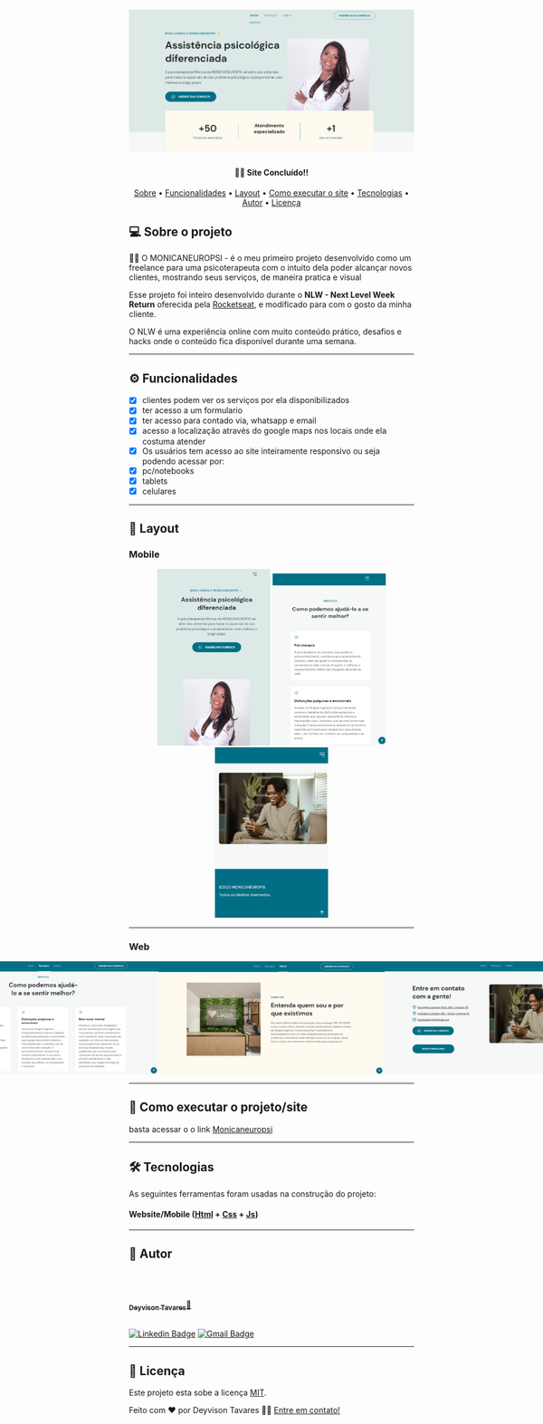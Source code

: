 <h1 align="center">
    <img alt="PsicoterapeutaMonicaFontes" src="./assets/LogositeREADME.png" />
</h1>

<h4 align="center"> 
 👩‍⚕️	 Site Concluído!! 	
</h4>

<p align="center">
 <a href="#-sobre-o-projeto">Sobre</a> •
 <a href="#-funcionalidades">Funcionalidades</a> •
 <a href="#-layout">Layout</a> • 
 <a href="#-como-executar-o-projeto">Como executar o site</a> • 
 <a href="#-tecnologias">Tecnologias</a> • 
 <a href="#-autor">Autor</a> • 
 <a href="#user-content--licença">Licença</a>
</p>

## 💻 Sobre o projeto

👩‍⚕️ O MONICANEUROPSI - é o meu primeiro projeto desenvolvido como um freelance para uma psicoterapeuta com o intuito dela poder alcançar novos clientes, mostrando seus serviços, de maneira pratica e visual

Esse projeto foi inteiro desenvolvido durante o **NLW - Next Level Week Return** oferecida pela [Rocketseat](https://blog.rocketseat.com.br/primeira-next-level-week/), e modificado para com o gosto da minha cliente.

O NLW é uma experiência online com muito conteúdo prático, desafios e hacks onde o conteúdo fica disponível durante uma semana.

---

## ⚙️ Funcionalidades

- [x] clientes podem ver os serviços por ela disponibilizados
- [x] ter acesso a um formulario
- [x] ter acesso para contado via, whatsapp e email
- [x] acesso a localização através do google maps nos locais onde ela costuma atender
- [x] Os usuários tem acesso ao site inteiramente responsivo ou seja podendo acessar por:
- [x] pc/notebooks
- [x] tablets
- [x] celulares

---

## 🎨 Layout

### Mobile

<p align="center">
  <img alt="Momicaneuropsi" title="#Monicaneuropsi" src="./assets/mobi 1.png" width="200px">

  <img alt="Monicaneuropsi" title="#Monicaneuropsi" src="./assets/mobi 2.png" width="200px">

  <img alt="Monicaneuropsi" title="#Monicaneuropsi" src="./assets/mobi 3.png" width="200px">
</p>

---

### Web

<p align="center" style="display: flex; align-items: flex-start; justify-content: center;">
  <img alt="Monicaneuropsi" title="#Monicaneuropsi" src="./assets/web 1.png" width="400px">

  <img alt="Monicaneuropsi" title="#Monicaneuropsi" src="./assets/web 2.png" width="400px">

  <img alt="Monicaneuropsi" title="#Monicaneuropsi" src="./assets/web 3.png" width="400px">
</p>

---

## 🚀 Como executar o projeto/site

basta acessar o o link
[Monicaneuropsi](https://deyvisontav.github.io/Psicoterapeuta-Monica-fontes/)

---

## 🛠 Tecnologias

As seguintes ferramentas foram usadas na construção do projeto:

#### **Website**/**Mobile** ([Html](https://devdocs.io/html//) + [Css](https://devdocs.io/css/) + [Js](https://devdocs.io/javascript))

---

## 🦸 Autor

<br/>
<a href="https://github.com/DeyvisonTav">
 <img style="border-radius: 100%;" src="https://avatars.githubusercontent.com/u/101512004?v=4" width="100px;" alt=""/>
 <br />
 <br/>
 <sub><b>Deyvison Tavares</b></sub>🚀</a>
 <br />
 <br />

[![Linkedin Badge](https://img.shields.io/badge/-Deyvison-blue?style=flat-square&logo=Linkedin&logoColor=white&link=https://www.linkedin.com/in/deyvison-tavares/)](https://www.linkedin.com/in/deyvison-tavares/)
[![Gmail Badge](https://img.shields.io/badge/-deyvisontav@gmail.com-c14438?style=flat-square&logo=Gmail&logoColor=white&link=mailto:deyvisontav.com)](mailto:deyvisontav@gmail.com)

---

## 📝 Licença

Este projeto esta sobe a licença [MIT](./LICENSE).

Feito com ❤️ por Deyvison Tavares 👋🏽 [Entre em contato!](https://www.linkedin.com/in/deyvison-tavares/)
